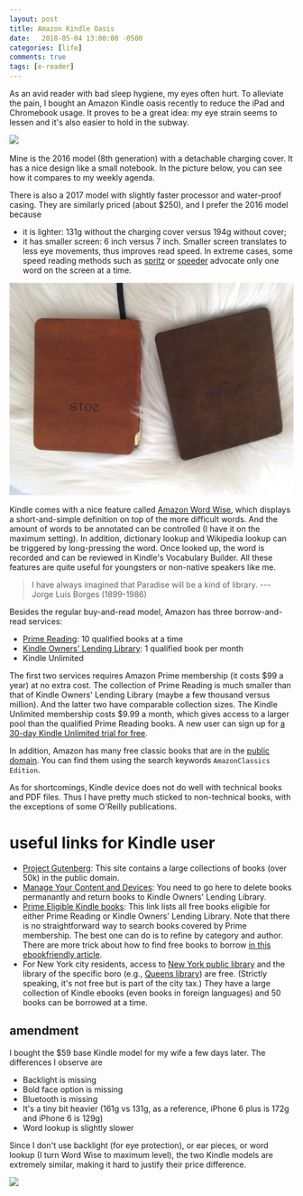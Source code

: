 ```yaml
---
layout: post
title: Amazon Kindle Oasis
date:   2018-05-04 13:00:00 -0500
categories: [life]
comments: true
tags: [e-reader]
---
```


As an avid reader with bad sleep hygiene, my eyes often hurt.
To alleviate the pain,
I bought an Amazon Kindle oasis recently to reduce the iPad and Chromebook usage.
It proves to be a great idea: my eye strain seems to lessen and it's also
easier to hold in the subway.

<a target="_blank"  href="https://www.amazon.com/gp/product/B00VINDBJK/ref=as_li_tl?ie=UTF8&camp=1789&creative=9325&creativeASIN=B00VINDBJK&linkCode=as2&tag=nosarthur2016-20&linkId=73241b1e2a74bf843ad1ca9a6e3787a0"><img border="0" src="//ws-na.amazon-adsystem.com/widgets/q?_encoding=UTF8&MarketPlace=US&ASIN=B00VINDBJK&ServiceVersion=20070822&ID=AsinImage&WS=1&Format=_SL250_&tag=nosarthur2016-20" ></a><img src="//ir-na.amazon-adsystem.com/e/ir?t=nosarthur2016-20&l=am2&o=1&a=B00VINDBJK" width="1" height="1" border="0" alt="" style="border:none !important; margin:0px !important;" />

Mine is the 2016 model (8th generation) with a detachable charging cover.
It has a nice design like a small notebook.
In the picture below, you can see how it compares to my weekly agenda.

There is also a 2017 model with slightly faster processor and water-proof casing.
They are similarly priced (about $250), and I prefer the 2016 model because

* it is lighter: 131g without the charging cover versus 194g without cover;
* it has smaller screen: 6 inch versus 7 inch.
  Smaller screen translates to less eye movements, thus improves read speed.
  In extreme cases, some speed reading methods such as [spritz](http://spritzinc.com/) or [speeder](https://www.spreeder.com/) advocate only one word on the screen at a time.

![kindle oasis](/assets/kindle.jpg)

Kindle comes with a nice feature called [Amazon Word Wise](https://www.amazon.com/gp/feature.html?ie=UTF8&docId=1002989731),
which displays a short-and-simple definition on top of the more difficult words.
And the amount of words to be annotated can be controlled (I have it on the maximum setting).
In addition, dictionary lookup and Wikipedia lookup can be triggered by long-pressing the word.
Once looked up, the word is recorded and can be reviewed in Kindle's Vocabulary Builder.
All these features are quite useful for youngsters or non-native speakers like me.

> I have always imagined that Paradise will be a kind of library. --- Jorge Luis Borges (1899-1986)

Besides the regular buy-and-read model, Amazon has three borrow-and-read services:

* [Prime Reading](https://www.amazon.com/gp/help/customer/display.html?nodeId=202094460): 10 qualified books at a time
* [Kindle Owners' Lending Library](https://www.amazon.com/gp/help/customer/display.html?nodeId=200757120): 1 qualified book per month
* Kindle Unlimited

The first two services requires Amazon Prime membership (it costs $99 a year) at no extra cost.
The collection of Prime Reading is much smaller than that of Kindle Owners' Lending Library (maybe a few thousand versus million).
And the latter two have comparable collection sizes.
The Kindle Unlimited membership costs $9.99 a month,
which gives access to a larger pool than the qualified Prime Reading books.
A new user can sign up for [a 30-day Kindle Unlimited trial for free](https://www.amazon.com/gp/help/customer/display.html?nodeId=201550620).

In addition, Amazon has many free classic books that are in the [public domain](https://en.wikipedia.org/wiki/Public_domain).
You can find them using the search keywords `AmazonClassics Edition`.

As for shortcomings, Kindle device does not do well with technical books and PDF files.
Thus I have pretty much sticked to non-technical books,
with the exceptions of some O'Reilly publications.

# useful links for Kindle user

* [Project Gutenberg](http://www.gutenberg.org/): This site contains a large collections of books (over 50k) in the public domain.
* [Manage Your Content and Devices](https://www.amazon.com/mycd): You need to go here to delete books permanantly and return books to Kindle Owners' Lending Library.
* [Prime Eligible Kindle books](https://www.amazon.com/s/ref=sr_il_to_stripbooks?rh=n%3A283155%2Cp_85%3A2470955011%2Cp_n_feature_browse-bin%3A618073011): This link lists all free books eligible for either Prime Reading or Kindle Owners' Lending Library.
  Note that there is no straightforward way to search books covered by Prime membership.
  The best one can do is to refine by category and author.
  There are more trick about how to find free books to borrow [in this ebookfriendly article](https://ebookfriendly.com/kindle-owners-lending-library-lists-tips/#find-books).
* For New York city residents, access to [New York public library](https://nypl.overdrive.com/) and the library of the specific boro
  (e.g., [Queens library](https://queenslibrary.overdrive.com/)) are free.
  (Strictly speaking, it's not free but is part of the city tax.)
  They have a large collection of Kindle ebooks (even books in foreign languages) and 50 books can be borrowed at a time.

## amendment

I bought the $59 base Kindle model for my wife a few days later.
The differences I observe are

* Backlight is missing
* Bold face option is missing
* Bluetooth is missing
* It's a tiny bit heavier (161g vs 131g, as a reference, iPhone 6 plus is 172g and iPhone 6 is 129g)
* Word lookup is slightly slower

Since I don't use backlight (for eye protection), or ear pieces, or word lookup (I turn Word Wise to maximum level),
the two Kindle models are extremely similar,
making it hard to justify their price difference.

<a target="_blank"  href="https://www.amazon.com/gp/product/B00ZV9PXP2/ref=as_li_tl?ie=UTF8&camp=1789&creative=9325&creativeASIN=B00ZV9PXP2&linkCode=as2&tag=nosarthur2016-20&linkId=e086b707f5a65285a0e5fec4d8124a3e"><img border="0" src="//ws-na.amazon-adsystem.com/widgets/q?_encoding=UTF8&MarketPlace=US&ASIN=B00ZV9PXP2&ServiceVersion=20070822&ID=AsinImage&WS=1&Format=_SL250_&tag=nosarthur2016-20" ></a><img src="//ir-na.amazon-adsystem.com/e/ir?t=nosarthur2016-20&l=am2&o=1&a=B00ZV9PXP2" width="1" height="1" border="0" alt="" style="border:none !important; margin:0px !important;" />
